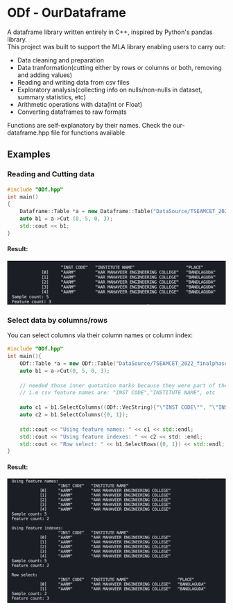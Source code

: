 

# ODf - OurDataframe
A dataframe library written entirely in C++, inspired by Python's pandas library.<br>
This project was built to support the MLA library enabling users to carry out:<br>
- Data cleaning and preparation
- Data tranformation(cutting either by rows or columns or both, removing and adding values)
- Reading and writing data from csv files
- Exploratory analysis(collecting info on nulls/non-nulls in dataset, summary statistics, etc)
- Arithmetic operations with data(Int or Float)
- Converting dataframes to raw formats

Functions are self-explanatory by their names. Check the our-dataframe.hpp file for functions available

## Examples
### Reading and Cutting data
```cpp
#include "ODf.hpp"
int main()
{
    Dataframe::Table *a = new Dataframe::Table("DataSource/TSEAMCET_2022_finalphase.csv");
    auto b1 = a->Cut (0, 5, 0, 3);
    std::cout << b1;
}
```
#### Result:
![Alt text](image-1.png)

### Select data by columns/rows
You can select columns via their column names or column index:
```cpp
#include "ODf.hpp" 
int main(){
    ODf::Table *a = new ODf::Table("DataSource/TSEAMCET_2022_finalphase.csv");
    auto b1 = a->Cut(0, 5, 0, 3);

    // needed those inner quotation marks because they were part of the feature name
    // i.e csv feature names are: "INST CODE","INSTITUTE NAME", etc

    auto c1 = b1.SelectColumns((ODf::VecString){"\"INST CODE\"", "\"INSTITUTE NAME\""});
    auto c2 = b1.SelectColumns({0, 1});

    std::cout << "Using feature names: " << c1 << std::endl;
    std::cout << "Using feature indexes: " << c2 << std: :endl;
    std::cout << "Row select: " << b1.SelectRows({0, 1}) << std::endl;
}
```
#### Result:
![Alt text](image-3.png)
